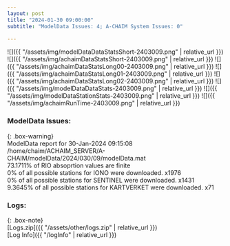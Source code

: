 ```yaml
---
layout: post
title: "2024-01-30 09:00:00"
subtitle: "ModelData Issues: 4; A-CHAIM System Issues: 0"

---
```


![]({{ "/assets/img/modelDataDataStatsShort-2403009.png" | relative_url }})
![]({{ "/assets/img/achaimDataStatsShort-2403009.png" | relative_url }})
![]({{ "/assets/img/achaimDataStatsLong00-2403009.png" | relative_url }})
![]({{ "/assets/img/achaimDataStatsLong01-2403009.png" | relative_url }})
![]({{ "/assets/img/achaimDataStatsLong02-2403009.png" | relative_url }})
![]({{ "/assets/img/modelDataDataStats-2403009.png" | relative_url }})
![]({{ "/assets/img/modelDataStationStats-2403009.png" | relative_url }})
![]({{ "/assets/img/achaimRunTime-2403009.png" | relative_url }})


### ModelData Issues:  
  
{: .box-warning}  
 ModelData report for 30-Jan-2024 09:15:08   
 /home/chaim/ACHAIM_SERVER/A-CHAIM/modelData/2024/030/09/modelData.mat   
 73.1711% of RIO absoprtion values are finite   
 0% of all possible stations for IONO were downloaded. x1976   
 0% of all possible stations for SENTINEL were downloaded. x1431   
 9.3645% of all possible stations for KARTVERKET were downloaded. x71   
  


### Logs:  
  
{: .box-note}  
[Logs.zip]({{ "/assets/other/logs.zip" | relative_url }})  
[Log Info]({{ "/logInfo" | relative_url }})  
